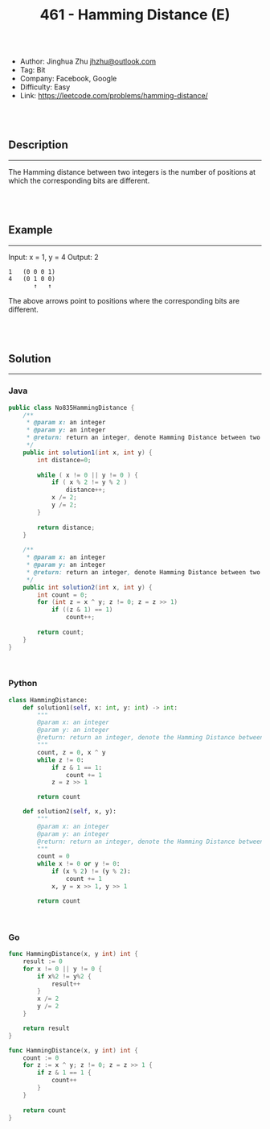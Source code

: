 # <center>461 - Hamming Distance (E)</center> 



<br></br>

* Author: Jinghua Zhu <jhzhu@outlook.com>
* Tag: Bit
* Company: Facebook, Google
* Difficulty: Easy
* Link: https://leetcode.com/problems/hamming-distance/

<br></br>



## Description
----
The Hamming distance between two integers is the number of positions at which the corresponding bits are different.

<br></br>



## Example
----
Input: x = 1, y = 4
Output: 2
```
1   (0 0 0 1)
4   (0 1 0 0)
       ↑   ↑
```
The above arrows point to positions where the corresponding bits are different.

<br></br>



## Solution
----
### Java
```java
public class No835HammingDistance {
	/**
     * @param x: an integer
     * @param y: an integer
     * @return: return an integer, denote Hamming Distance between two integers.
     */
	public int solution1(int x, int y) {
        int distance=0;
        
        while ( x != 0 || y != 0 ) {
            if ( x % 2 != y % 2 )
                distance++;
            x /= 2;
            y /= 2;
        }
        
        return distance;
    }
	
	/**
     * @param x: an integer
     * @param y: an integer
     * @return: return an integer, denote Hamming Distance between two integers.
     */
	public int solution2(int x, int y) {
        int count = 0;
        for (int z = x ^ y; z != 0; z = z >> 1) 
            if ((z & 1) == 1)
                count++;
        
        return count;
	}
}
```

<br>


### Python
```python
class HammingDistance:
    def solution1(self, x: int, y: int) -> int:
        """
        @param x: an integer
        @param y: an integer
        @return: return an integer, denote the Hamming Distance between two integers
        """
        count, z = 0, x ^ y
        while z != 0:
            if z & 1 == 1:
                count += 1
            z = z >> 1

        return count

    def solution2(self, x, y):
        """
        @param x: an integer
        @param y: an integer
        @return: return an integer, denote the Hamming Distance between two integers
        """
        count = 0
        while x != 0 or y != 0:
            if (x % 2) != (y % 2):
                count += 1
            x, y = x >> 1, y >> 1

        return count
```

<br>


### Go
```go
func HammingDistance(x, y int) int {
	result := 0
	for x != 0 || y != 0 {
		if x%2 != y%2 {
			result++
		}
		x /= 2
		y /= 2
	}

	return result
}
```

```go
func HammingDistance(x, y int) int {
    count := 0
    for z := x ^ y; z != 0; z = z >> 1 {
        if z & 1 == 1 {
            count++
        }
    }
    
    return count
}
```
